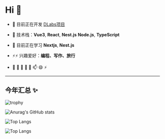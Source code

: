 # Hi 👋

- 🔭 目前正在开发 [DLabs项目](项目链接)
- 👯 技术栈：**Vue3**, **React**, **Nest.js**  **Node.js**, **TypeScript**

- 🌱 目前正在学习 **Nextjs**, **Nest.js**
- ⚡⚡ 兴趣爱好：**编程、写作、旅行**
- 🔭 🌱 👯 🤔 💬 📫  😄 ⚡ 
---

## 今年汇总 ✨

![trophy](https://github-profile-trophy.vercel.app/?username=licairen&theme=tokyonight2)

![Anurag's GitHub stats](https://github-readme-stats.vercel.app/api?username=licairen&show_icons=true&theme=transparent)

![Top Langs](https://github-readme-stats.vercel.app/api/top-langs/?username=licairen&layout=compact&theme=tokyonight)


![Top Langs](https://github-readme-stats.vercel.app/api/top-langs/?username=licairen&layout=compact&theme=radical) 


